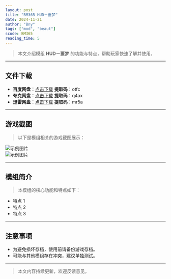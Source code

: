 ```yaml
---
layout: post
title: "BM365 HUD－噩梦"
date: 2024-11-21
author: "Bny"
tags: ["mod", "beaut"]
scode: BM365
reading_time: 5
---
```


> 本文介绍模组 **HUD－噩梦** 的功能与特点，帮助玩家快速了解并使用。

---





## 文件下载
- **百度网盘**：[点击下载](https://pan.baidu.com/s/1ah6oNBMPBLdzFN8vVKkPcA?pwd=otfc)  **提取码**：otfc  
- **夸克网盘**：[点击下载](https://pan.quark.cn/s/741f9c09bb0c?pwd=q4ax)  **提取码**：q4ax  
- **迅雷网盘**：[点击下载](https://pan.xunlei.com/s/VOCCbWL8IL7qD5IUvE-GKl4lA1?pwd=mr5a)  **提取码**：mr5a  

---

## 游戏截图
> 以下是模组相关的游戏截图展示：

![示例图片](https://example.com/screenshot1.jpg)  
![示例图片](https://example.com/screenshot2.jpg)

---

## 模组简介
> 本模组的核心功能和特点如下：
- 特点 1
- 特点 2
- 特点 3

---

## 注意事项
- 为避免损坏存档，使用前请备份游戏存档。
- 可能与其他模组存在冲突，建议单独测试。

---

> 本文内容持续更新，欢迎反馈意见。
